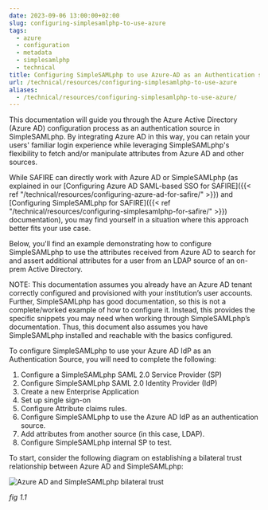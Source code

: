 ```yaml
---
date: 2023-09-06 13:00:00+02:00
slug: configuring-simplesamlphp-to-use-azure 
tags:
  - azure
  - configuration
  - metadata
  - simplesamlphp
  - technical
title: Configuring SimpleSAMLphp to use Azure-AD as an Authentication source
url: /technical/resources/configuring-simplesamlphp-to-use-azure
aliases:
  - /technical/resources/configuring-simplesamlphp-to-use-azure/
---
```


This documentation will guide you through the Azure Active Directory (Azure AD) configuration process as an authentication source in SimpleSAMLphp. By integrating Azure AD in this way, you can retain your users' familiar login experience while leveraging SimpleSAMLphp's flexibility to fetch and/or manipulate attributes from Azure AD and other sources.

While SAFIRE can directly work with Azure AD or SimpleSAMLphp (as explained in our [Configuring Azure AD SAML-based SSO for SAFIRE]({{< ref "/technical/resources/configuring-azure-ad-for-safire/" >}}) and [Configuring SimpleSAMLphp for SAFIRE]({{< ref "/technical/resources/configuring-simplesamlphp-for-safire/" >}}) documentation), you may find yourself in a situation where this approach better fits your use case.

Below, you'll find an example demonstrating how to configure SimpleSAMLphp to use the attributes received from Azure AD to search for and assert additional attributes for a user from an LDAP source of an on-prem Active Directory.
 
NOTE: This documentation assumes you already have an Azure AD tenant correctly configured and provisioned with your institution’s user accounts. Further, SimpleSAMLphp has good documentation, so this is not a complete/worked example of how to configure it. Instead, this provides the specific snippets you may need when working through SimpleSAMLphp’s documentation. Thus, this document also assumes you have SimpleSAMLphp installed and reachable with the basics configured.

To configure SimpleSAMLphp to use your Azure AD IdP as an Authentication Source, you will need to complete the following:

 1. Configure a SimpleSAMLphp SAML 2.0 Service Provider (SP)
 2. Configure SimpleSAMLphp SAML 2.0 Identity Provider (IdP)
 3. Create a new Enterprise Application
 4. Set up single sign-on
 5. Configure Attribute claims rules.
 6. Configure SimpleSAMLphp to use the Azure AD IdP as an authentication source.
 7. Add attributes from another source (in this case, LDAP).
 8. Configure SimpleSAMLphp internal SP to test.

To start, consider the following diagram on establishing a bilateral trust relationship between Azure AD and SimpleSAMLphp: 

![Azure AD and SimpleSAMLphp bilateral trust](/wp-content/uploads/2023/09/azure-ssp-bilateral.svg)
                           
_fig 1.1_
